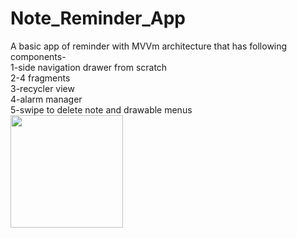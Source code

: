 # Note_Reminder_App
A basic app of reminder with MVVm architecture that has following components-</br>
1-side navigation drawer from scratch</br>
2-4 fragments</br>
3-recycler view</br>
4-alarm manager</br>
5-swipe to delete note and drawable menus
</br>
<img src="https://user-images.githubusercontent.com/56038800/90413615-54454f00-e0cc-11ea-815d-0b040330b2d9.jpeg" width="180">
</br>
